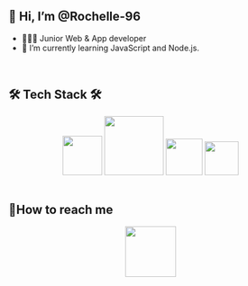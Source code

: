 ## 👋 Hi, I’m @Rochelle-96
- 👩🏻‍💼   Junior Web & App developer
- 🌱 I’m currently learning JavaScript and Node.js.
</br>


## 🛠 Tech Stack 🛠
<div align="center">
 <img src="https://img.shields.io/badge/mysql-4479A1?style=for-the-badge&logo=mysql&logoColor=white" width="70px"/> 
 <img src="https://img.shields.io/badge/javascript-F7DF1E?style=for-the-badge&logo=javascript&logoColor=black" width="105px"/> 
 <img src="https://img.shields.io/badge/html-E34F26?style=for-the-badge&logo=html5&logoColor=white" width="65px"/> 
 <img src="https://img.shields.io/badge/css-1572B6?style=for-the-badge&logo=css3&logoColor=white" width="60px"/>
</div>
<br>
 
 
 ## 📲How to reach me 
<div align="center">
 <a href="mailto:greatparkhc@gmail.com">
  <img src="https://img.shields.io/badge/Gmail-D14836?style=for-the-badge&logo=gmail" width="90px"/>
 </a>
</div>
<br>


<!---
Rochelle-96/Rochelle-96 is a ✨ special ✨ repository because its `README.md` (this file) appears on your GitHub profile.
You can click the Preview link to take a look at your changes.
--->
